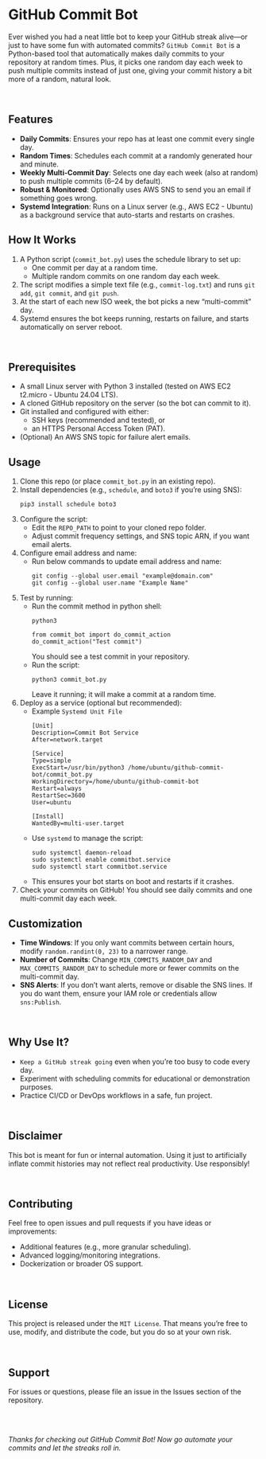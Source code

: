 # **GitHub Commit Bot**
Ever wished you had a neat little bot to keep your GitHub streak alive—or just to have some fun with automated commits? `GitHub Commit Bot` is a Python-based tool that automatically makes daily commits to your repository at random times. Plus, it picks one random day each week to push multiple commits instead of just one, giving your commit history a bit more of a random, natural look.

<br/>

## **Features**
- **Daily Commits**: Ensures your repo has at least one commit every single day.
- **Random Times**: Schedules each commit at a randomly generated hour and minute.
- **Weekly Multi-Commit Day**: Selects one day each week (also at random) to push multiple commits (6–24 by default).
- **Robust & Monitored**: Optionally uses AWS SNS to send you an email if something goes wrong.
- **Systemd Integration**: Runs on a Linux server (e.g., AWS EC2 - Ubuntu) as a background service that auto-starts and restarts on crashes.

## **How It Works**
1. A Python script (`commit_bot.py`) uses the schedule library to set up:
   - One commit per day at a random time.
   - Multiple random commits on one random day each week.
2. The script modifies a simple text file (e.g., `commit-log.txt`) and runs `git add`, `git commit`, and `git push`.
3. At the start of each new ISO week, the bot picks a new “multi-commit” day.
4. Systemd ensures the bot keeps running, restarts on failure, and starts automatically on server reboot.

<br/>

## **Prerequisites**
- A small Linux server with Python 3 installed (tested on AWS EC2 t2.micro - Ubuntu 24.04 LTS).
- A cloned GitHub repository on the server (so the bot can commit to it).
- Git installed and configured with either:
  - SSH keys (recommended and tested), or
  - an HTTPS Personal Access Token (PAT).
- (Optional) An AWS SNS topic for failure alert emails.

## **Usage**
1. Clone this repo (or place `commit_bot.py` in an existing repo).
2. Install dependencies (e.g., `schedule`, and `boto3` if you’re using SNS):
   ```
   pip3 install schedule boto3
   ```
3. Configure the script:
   - Edit the `REPO_PATH` to point to your cloned repo folder.
   - Adjust commit frequency settings, and SNS topic ARN, if you want email alerts.
4. Configure email address and name:
   - Run below commands to update email address and name:
     ```
     git config --global user.email "example@domain.com"
     git config --global user.name "Example Name"
     ```
5. Test by running:
   - Run the commit method in python shell:
     ```
     python3
     ```
        ```
        from commit_bot import do_commit_action
        do_commit_action("Test commit")
        ```
     You should see a test commit in your repository.
   - Run the script:
     ```
     python3 commit_bot.py
     ```
     Leave it running; it will make a commit at a random time.
6. Deploy as a service (optional but recommended):
   - Example `Systemd Unit File`
     ```
     [Unit]
     Description=Commit Bot Service
     After=network.target

     [Service]
     Type=simple
     ExecStart=/usr/bin/python3 /home/ubuntu/github-commit-bot/commit_bot.py
     WorkingDirectory=/home/ubuntu/github-commit-bot
     Restart=always
     RestartSec=3600
     User=ubuntu

     [Install]
     WantedBy=multi-user.target
     ```
   - Use `systemd` to manage the script:
     ```
     sudo systemctl daemon-reload
     sudo systemctl enable commitbot.service
     sudo systemctl start commitbot.service
     ```
   - This ensures your bot starts on boot and restarts if it crashes.
7. Check your commits on GitHub! You should see daily commits and one multi-commit day each week.

## **Customization**
- **Time Windows**: If you only want commits between certain hours, modify `random.randint(0, 23)` to a narrower range.
- **Number of Commits**: Change `MIN_COMMITS_RANDOM_DAY` and `MAX_COMMITS_RANDOM_DAY` to schedule more or fewer commits on the multi-commit day.
- **SNS Alerts**: If you don’t want alerts, remove or disable the SNS lines. If you do want them, ensure your IAM role or credentials allow `sns:Publish`.

<br/>

## **Why Use It?**
- `Keep a GitHub streak going` even when you’re too busy to code every day.
- Experiment with scheduling commits for educational or demonstration purposes.
- Practice CI/CD or DevOps workflows in a safe, fun project.

<br/>

## **Disclaimer**
This bot is meant for fun or internal automation. Using it just to artificially inflate commit histories may not reflect real productivity. Use responsibly!

<br/>

## **Contributing**
Feel free to open issues and pull requests if you have ideas or improvements:
- Additional features (e.g., more granular scheduling).
- Advanced logging/monitoring integrations.
- Dockerization or broader OS support.

<br/>

## **License**
This project is released under the `MIT License`. That means you’re free to use, modify, and distribute the code, but you do so at your own risk.

<br/>

## **Support**
For issues or questions, please file an issue in the Issues section of the repository.

<br/>
<br/>

_Thanks for checking out GitHub Commit Bot! Now go automate your commits and let the streaks roll in._
